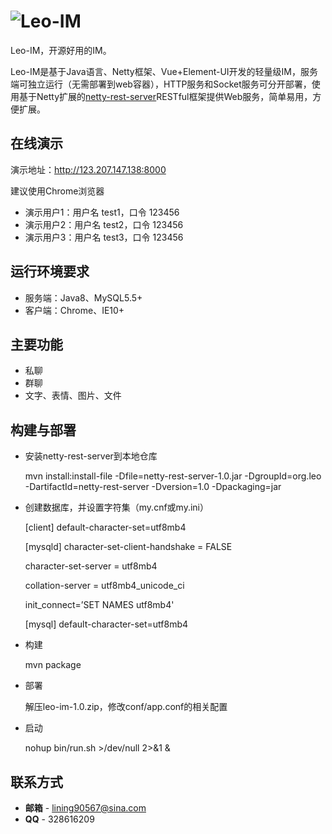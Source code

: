 # ![Leo-IM](https://raw.githubusercontent.com/wiki/lining90567/leo-im-server/leo-im.png)

Leo-IM，开源好用的IM。

Leo-IM是基于Java语言、Netty框架、Vue+Element-UI开发的轻量级IM，服务端可独立运行（无需部署到web容器），HTTP服务和Socket服务可分开部署，使用基于Netty扩展的[netty-rest-server](https://github.com/lining90567/netty-rest-server)RESTful框架提供Web服务，简单易用，方便扩展。

## 在线演示

演示地址：<a href="http://123.207.147.138:8000" target="_blank">http://123.207.147.138:8000</a>

建议使用Chrome浏览器

- 演示用户1：用户名 test1，口令 123456
- 演示用户2：用户名 test2，口令 123456
- 演示用户3：用户名 test3，口令 123456

## 运行环境要求

- 服务端：Java8、MySQL5.5+
- 客户端：Chrome、IE10+

## 主要功能

- 私聊
- 群聊
- 文字、表情、图片、文件

## 构建与部署

- 安装netty-rest-server到本地仓库

	mvn install:install-file -Dfile=netty-rest-server-1.0.jar -DgroupId=org.leo -DartifactId=netty-rest-server -Dversion=1.0 -Dpackaging=jar

- 创建数据库，并设置字符集（my.cnf或my.ini）

	[client]
	default-character-set=utf8mb4

	[mysqld]
	character-set-client-handshake = FALSE

	character-set-server = utf8mb4

	collation-server = utf8mb4_unicode_ci

	init_connect=’SET NAMES utf8mb4'

	[mysql]
	default-character-set=utf8mb4

- 构建

	mvn package

- 部署

	解压leo-im-1.0.zip，修改conf/app.conf的相关配置

- 启动

	nohup bin/run.sh >/dev/null 2>&1 &
	
## 联系方式
- **邮箱** - lining90567@sina.com
- **QQ** - 328616209
